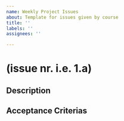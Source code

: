 ```yaml
---
name: Weekly Project Issues
about: Template for issues given by course
title: ''
labels: ''
assignees: ''

---
```


# (issue nr. i.e. 1.a)
## Description

## Acceptance Criterias
